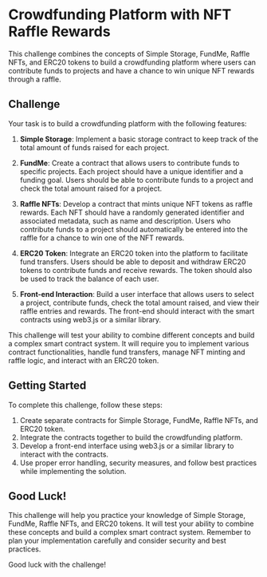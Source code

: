 # Crowdfunding Platform with NFT Raffle Rewards

This challenge combines the concepts of Simple Storage, FundMe, Raffle NFTs, and ERC20 tokens to build a crowdfunding platform where users can contribute funds to projects and have a chance to win unique NFT rewards through a raffle.

## Challenge

Your task is to build a crowdfunding platform with the following features:

1. **Simple Storage**: Implement a basic storage contract to keep track of the total amount of funds raised for each project.

2. **FundMe**: Create a contract that allows users to contribute funds to specific projects. Each project should have a unique identifier and a funding goal. Users should be able to contribute funds to a project and check the total amount raised for a project.

3. **Raffle NFTs**: Develop a contract that mints unique NFT tokens as raffle rewards. Each NFT should have a randomly generated identifier and associated metadata, such as name and description. Users who contribute funds to a project should automatically be entered into the raffle for a chance to win one of the NFT rewards.

4. **ERC20 Token**: Integrate an ERC20 token into the platform to facilitate fund transfers. Users should be able to deposit and withdraw ERC20 tokens to contribute funds and receive rewards. The token should also be used to track the balance of each user.

5. **Front-end Interaction**: Build a user interface that allows users to select a project, contribute funds, check the total amount raised, and view their raffle entries and rewards. The front-end should interact with the smart contracts using web3.js or a similar library.

This challenge will test your ability to combine different concepts and build a complex smart contract system. It will require you to implement various contract functionalities, handle fund transfers, manage NFT minting and raffle logic, and interact with an ERC20 token.

## Getting Started

To complete this challenge, follow these steps:

1. Create separate contracts for Simple Storage, FundMe, Raffle NFTs, and ERC20 token.
2. Integrate the contracts together to build the crowdfunding platform.
3. Develop a front-end interface using web3.js or a similar library to interact with the contracts.
4. Use proper error handling, security measures, and follow best practices while implementing the solution.

## Good Luck!

This challenge will help you practice your knowledge of Simple Storage, FundMe, Raffle NFTs, and ERC20 tokens. It will test your ability to combine these concepts and build a complex smart contract system. Remember to plan your implementation carefully and consider security and best practices.

Good luck with the challenge!
